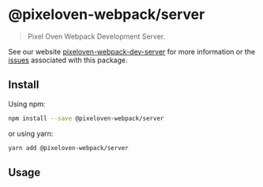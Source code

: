 # @pixeloven-webpack/server

> Pixel Oven Webpack Development Server.

See our website [pixeloven-webpack-dev-server](https://github.com/pixeloven/pixeloven) for more information or the [issues](https://github.com/pixeloven/pixeloven) associated with this package.

## Install

Using npm:

```sh
npm install --save @pixeloven-webpack/server
```

or using yarn:

```sh
yarn add @pixeloven-webpack/server
```

## Usage
